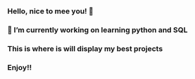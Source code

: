 ### Hello, nice to mee you! 👋
### 🔭 I’m currently working on learning python and SQL
### This is where is will display my best projects
### Enjoy!!
<picture>
<src = "https://github.com/JimVectis/pics/blob/main/cat%20in%20workspace.jpg" img alt = "Picture of my cat preventing me doing anything useful">
</picture>




<!--
**JimVectis/JimVectis** is a ✨ _special_ ✨ repository because its `README.md` (this file) appears on your GitHub profile.

Here are some ideas to get you started:

- 🔭 I’m currently working on ...
- 🌱 I’m currently learning ...
- 👯 I’m looking to collaborate on ...
- 🤔 I’m looking for help with ...
- 💬 Ask me about ...
- 📫 How to reach me: ...
- 😄 Pronouns: ...
- ⚡ Fun fact: ...
-->
